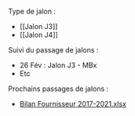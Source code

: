 Type de jalon :
- [[Jalon J3]]
- [[Jalon J4]]

Suivi du passage de jalons :
- 26 Fév : Jalon J3 - MBx
- Etc

Prochains passages de jalons :
-  [Bilan Fournisseur 2017-2021.xlsx](file:///C%3A%5CUsers%5CBOUCULAT%5CSKF%5CO365-Supply%20Chain%20-%20General%5CBilan%20Fournisseur%202017-2021.xlsx)
